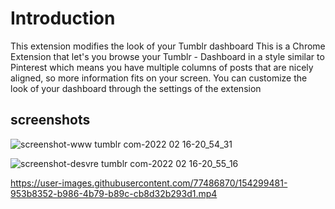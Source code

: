 # Introduction

This extension modifies the look of your Tumblr dashboard
This is a Chrome Extension that let's you browse your Tumblr - Dashboard in a style similar to Pinterest which means you have multiple columns of posts that are nicely aligned, so more information fits on your screen. You can customize the look of your dashboard through the settings of the extension

## screenshots
![screenshot-www tumblr com-2022 02 16-20_54_31](https://user-images.githubusercontent.com/77486870/154299457-fce15e7d-58cc-4f2f-8cb1-fb6f73732210.png)


![screenshot-desvre tumblr com-2022 02 16-20_55_16](https://user-images.githubusercontent.com/77486870/154299467-ef7effed-b75f-4ad1-91b4-3e05c51b4391.png)


https://user-images.githubusercontent.com/77486870/154299481-953b8352-b986-4b79-b89c-cb8d32b293d1.mp4

